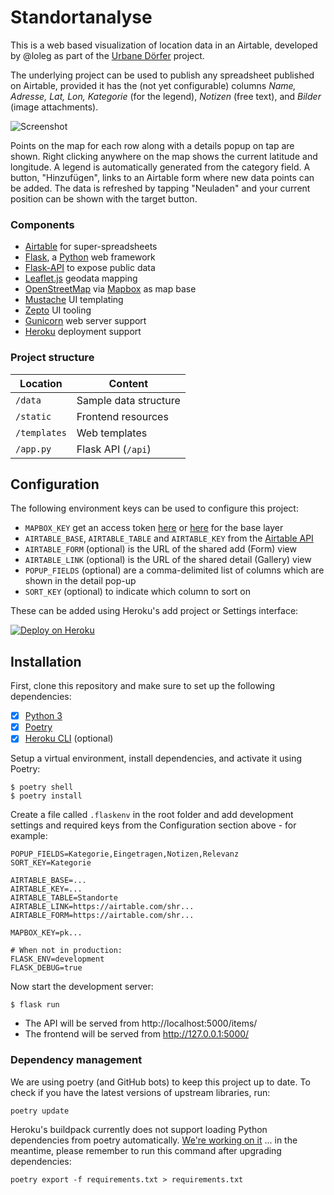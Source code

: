 # Standortanalyse

This is a web based visualization of location data in an Airtable, developed by @loleg as part of the [Urbane Dörfer](https://www.urbanedoerfer.ch/) project.

The underlying project can be used to publish any spreadsheet published on Airtable, provided it has the (not yet configurable) columns _Name, Adresse, Lat, Lon, Kategorie_ (for the legend), _Notizen_ (free text), and _Bilder_ (image attachments).

![Screenshot](static/screenshotd.jpg)

Points on the map for each row along with a details popup on tap are shown. Right clicking anywhere on the map shows the current latitude and longitude. A legend is automatically generated from the category field. A button, "Hinzufügen", links to an Airtable form where new data points can be added. The data is refreshed by tapping "Neuladen" and your current position can be shown with the target button.

### Components

* [Airtable](https://airtable.com) for super-spreadsheets
* [Flask](https://flask.palletsprojects.com/), a [Python](https://python.org) web framework
* [Flask-API](http://www.flaskapi.org/) to expose public data
* [Leaflet.js](https://leafletjs.com/reference-1.6.0.html) geodata mapping
* [OpenStreetMap](https://osm.ch) via [Mapbox](https://mapbox.com/) as map base
* [Mustache](https://github.com/janl/mustache.js/) UI templating
* [Zepto](https://zeptojs.com/) UI tooling
* [Gunicorn](https://gunicorn.org/) web server support
* [Heroku](https://heroku.com) deployment support

### Project structure

| Location                |  Content                             |
|-------------------------|--------------------------------------|
| `/data`                 | Sample data structure                |
| `/static`               | Frontend resources                   |
| `/templates`            | Web templates                        |
| `/app.py`               | Flask API (`/api`)                   |

## Configuration

The following environment keys can be used to configure this project:

- `MAPBOX_KEY` get an access token [here](https://docs.mapbox.com/api/#access-tokens-and-token-scopes) or [here](view-source:https://leafletjs.com/examples/choropleth/example.html) for the base layer
- `AIRTABLE_BASE`, `AIRTABLE_TABLE` and `AIRTABLE_KEY` from the [Airtable API](https://airtable.com/api)
- `AIRTABLE_FORM` (optional) is the URL of the shared add (Form) view
- `AIRTABLE_LINK` (optional) is the URL of the shared detail (Gallery) view
- `POPUP_FIELDS` (optional) are a comma-delimited list of columns which are shown in the detail pop-up
- `SORT_KEY` (optional) to indicate which column to sort on

These can be added using Heroku's add project or Settings interface:

[![Deploy on Heroku](https://www.herokucdn.com/deploy/button.svg)](https://heroku.com/deploy?template=https://github.com/loleg/standortanalyse)

## Installation

First, clone this repository and make sure to set up the following dependencies:

- [X] [Python 3](https://python.org)
- [X] [Poetry](https://python-poetry.org/docs/)
- [X] [Heroku CLI](https://devcenter.heroku.com/articles/heroku-cli) (optional)

Setup a virtual environment, install dependencies, and activate it using Poetry:

```
$ poetry shell
$ poetry install
```

Create a file called `.flaskenv` in the root folder and add development settings and required keys from the Configuration section above - for example:

```
POPUP_FIELDS=Kategorie,Eingetragen,Notizen,Relevanz
SORT_KEY=Kategorie

AIRTABLE_BASE=...
AIRTABLE_KEY=...
AIRTABLE_TABLE=Standorte
AIRTABLE_LINK=https://airtable.com/shr...
AIRTABLE_FORM=https://airtable.com/shr...

MAPBOX_KEY=pk...

# When not in production:
FLASK_ENV=development
FLASK_DEBUG=true
```

Now start the development server:

```
$ flask run
```

- The API will be served from http://localhost:5000/items/
- The frontend will be served from http://127.0.0.1:5000/

### Dependency management

We are using poetry (and GitHub bots) to keep this project up to date. To check if you have the latest versions of upstream libraries, run:

`poetry update`

Heroku's buildpack currently does not support loading Python dependencies from poetry automatically. [We're working on it](https://github.com/heroku/heroku-buildpack-python/issues/796#issuecomment-611198469) ... in the meantime, please remember to run this command after upgrading dependencies:

`poetry export -f requirements.txt > requirements.txt`
